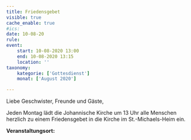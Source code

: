```yaml
---
title: Friedensgebet
visible: true
cache_enable: true
#ics: 
date: 10-08-20
rule: 
event:
	start: 10-08-2020 13:00
	end: 10-08-2020 13:15
	location: ''
taxonomy:
	kategorie: ['Gottesdienst']
	monat: ['August 2020']

---
```

Liebe Geschwister, Freunde und Gäste,

Jeden Montag lädt die Johannische Kirche um 13 Uhr alle Menschen herzlich zu einem Friedensgebet in die Kirche im St.-Michaels-Heim ein.



**Veranstaltungsort:** 

